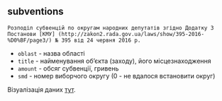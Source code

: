 ## subventions
    Розподіл субвенцій по округам народних депутатів згідно Додатку 3 Постанови [КМУ] (http://zakon2.rada.gov.ua/laws/show/395-2016-%D0%BF/page3/) № 395 від 24 червня 2016 р.
* ```oblast``` - назва області
* ```title``` - найменування об’єкта (заходу), його місцезнаходження
* ```amount``` - обсяг субвенції, гривень
* ```smd``` - номер виборчого округу (0 - не вдалося встановити округ)

Візуалізація даних [тут](https://rada.oporaua.org/mapa-subvencii-2016/).
